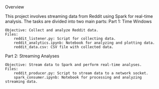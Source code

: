 Overview

This project involves streaming data from Reddit using Spark for real-time analysis. The tasks are divided into two main parts:
Part 1: Time Windows

    Objective: Collect and analyze Reddit data.
    Files:
        reddit_listener.py: Script for collecting data.
        reddit_analytics.ipynb: Notebook for analyzing and plotting data.
        reddit_data.csv: CSV file with collected data.

Part 2: Streaming Analyses

    Objective: Stream data to Spark and perform real-time analyses.
    Files:
        reddit_producer.py: Script to stream data to a network socket.
        spark_consumer.ipynb: Notebook for processing and analyzing streaming data.

